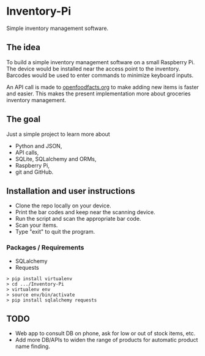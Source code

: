 # Inventory-Pi
Simple inventory management software.

## The idea
To build a simple inventory management software on a small Raspberry Pi. The device would be installed near the access point to the inventory. Barcodes would be used to enter commands to minimize keyboard inputs.

An API call is made to [openfoodfacts.org](https://world.openfoodfacts.org/) to make adding new items is faster and easier.
This makes the present implementation more about groceries inventory management.

## The goal
Just a simple project to learn more about
* Python and JSON,
* API calls,
* SQLite, SQLalchemy and ORMs,
* Raspberry Pi,
* git and GitHub.

## Installation and user instructions
* Clone the repo locally on your device.
* Print the bar codes and keep near the scanning device.
* Run the script and scan the appropriate bar code.
* Scan your items.
* Type "exit" to quit the program.

### Packages / Requirements
* SQLalchemy
* Requests

``` shell
> pip install virtualenv
> cd .../Inventory-Pi
> virtualenv env
> source env/bin/activate
> pip install sqlalchemy requests
```

## TODO
* Web app to consult DB on phone, ask for low or out of stock items, etc.
* Add more DB/APIs to widen the range of products for automatic product name finding.
